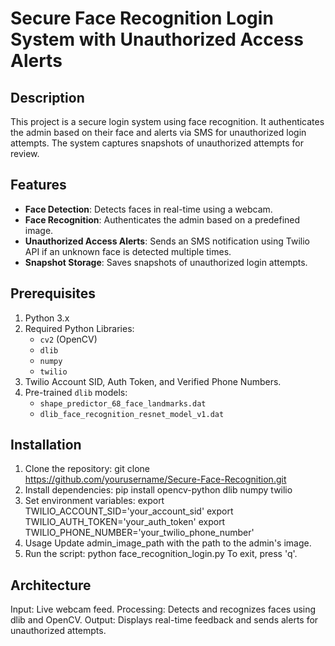 # Secure Face Recognition Login System with Unauthorized Access Alerts

## Description
This project is a secure login system using face recognition. It authenticates the admin based on their face and alerts via SMS for unauthorized login attempts. The system captures snapshots of unauthorized attempts for review.

## Features
- **Face Detection**: Detects faces in real-time using a webcam.
- **Face Recognition**: Authenticates the admin based on a predefined image.
- **Unauthorized Access Alerts**: Sends an SMS notification using Twilio API if an unknown face is detected multiple times.
- **Snapshot Storage**: Saves snapshots of unauthorized login attempts.

## Prerequisites
1. Python 3.x
2. Required Python Libraries:
   - `cv2` (OpenCV)
   - `dlib`
   - `numpy`
   - `twilio`
3. Twilio Account SID, Auth Token, and Verified Phone Numbers.
4. Pre-trained `dlib` models:
   - `shape_predictor_68_face_landmarks.dat`
   - `dlib_face_recognition_resnet_model_v1.dat`

## Installation
1. Clone the repository:
   git clone https://github.com/yourusername/Secure-Face-Recognition.git
2. Install dependencies:
   pip install opencv-python dlib numpy twilio
3. Set environment variables:
   export TWILIO_ACCOUNT_SID='your_account_sid'
   export TWILIO_AUTH_TOKEN='your_auth_token'
   export TWILIO_PHONE_NUMBER='your_twilio_phone_number'
4. Usage
   Update admin_image_path with the path to the admin's image.
5. Run the script:
   python face_recognition_login.py
   To exit, press 'q'.
   
## Architecture
Input: Live webcam feed.
Processing: Detects and recognizes faces using dlib and OpenCV.
Output: Displays real-time feedback and sends alerts for unauthorized attempts.
